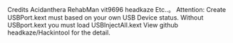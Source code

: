 Credits 
 Acidanthera
 RehabMan
 vit9696
 headkaze
 Etc..。
Attention:
 Create USBPort.kext must based on your own USB Device status.
 Without USBport.kext you must load USBInjectAll.kext
 View github headkaze/Hackintool for the detail.
